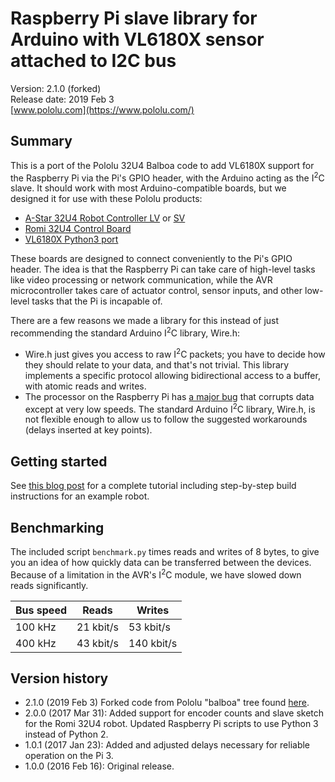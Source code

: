 # Raspberry Pi slave library for Arduino with VL6180X sensor attached to I2C bus

Version: 2.1.0 (forked)<br>
Release date: 2019 Feb 3<br>
[www.pololu.com](https://www.pololu.com/)

Summary
-------

This is a port of the Pololu 32U4 Balboa code to add VL6180X support for the Raspberry Pi via the Pi's GPIO header, with the Arduino acting as the I<sup>2</sup>C slave.  It should
work with most Arduino-compatible boards, but we designed it for use
with these Pololu products:

* [A-Star 32U4 Robot Controller LV](https://www.pololu.com/product/3117) or [SV](https://www.pololu.com/product/3119)
* [Romi 32U4 Control Board](https://www.pololu.com/product/3544)
* [VL6180X Python3 port](https://github.com/HeMe2/RPI_ST-VL6180X-Python3)

These boards are designed to connect conveniently to the Pi's GPIO header.  The
idea is that the Raspberry Pi can take care of high-level tasks like video
processing or network communication, while the AVR microcontroller takes care of
actuator control, sensor inputs, and other low-level tasks that the Pi is
incapable of.

There are a few reasons we made a library for this instead of
just recommending the standard Arduino I<sup>2</sup>C library, Wire.h:

* Wire.h just gives you access to raw I<sup>2</sup>C packets; you have to decide
  how they should relate to your data, and that's not trivial. This
  library implements a specific protocol allowing bidirectional access
  to a buffer, with atomic reads and writes.
* The processor on the Raspberry Pi has
  [a major bug](http://www.advamation.com/knowhow/raspberrypi/rpi-i2c-bug.html)
  that corrupts data except at very low speeds.  The standard Arduino
  I<sup>2</sup>C library, Wire.h, is not flexible enough to allow us to follow
  the suggested workarounds (delays inserted at key points).

Getting started
---------------

See [this blog post](https://www.pololu.com/blog/577/building-a-raspberry-pi-robot-with-the-a-star-32u4-robot-controller)
for a complete tutorial including step-by-step build instructions for
an example robot.

Benchmarking
------------

The included script `benchmark.py` times reads and writes of 8 bytes,
to give you an idea of how quickly data can be transferred between the
devices.  Because of a limitation in the AVR's I<sup>2</sup>C module,
we have slowed down reads significantly.

| Bus speed | Reads     | Writes     |
| --------- | --------- | ---------- |
| 100 kHz   | 21 kbit/s | 53 kbit/s  |
| 400 kHz   | 43 kbit/s | 140 kbit/s |

Version history
---------------

* 2.1.0 (2019 Feb 3) Forked code from Pololu "balboa" tree found [here](https://github.com/pololu/pololu-rpi-slave-arduino-library/tree/balboa).
* 2.0.0 (2017 Mar 31): Added support for encoder counts and slave sketch for the Romi 32U4 robot. Updated Raspberry Pi scripts to use Python 3 instead of Python 2.
* 1.0.1 (2017 Jan 23): Added and adjusted delays necessary for reliable operation on the Pi 3.
* 1.0.0 (2016 Feb 16): Original release.
